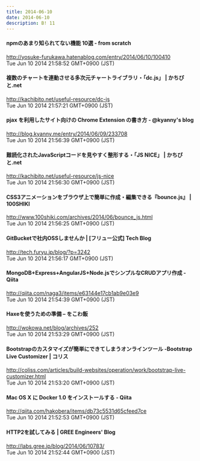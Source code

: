 ```yaml
---
title: 2014-06-10
date: 2014-06-10
description: B! 11
---
```


#### npmのあまり知られてない機能 10選 - from scratch
http://yosuke-furukawa.hatenablog.com/entry/2014/06/10/100410<br>
Tue Jun 10 2014 21:58:52 GMT+0900 (JST)<br>


#### 複数のチャートを連動させる多次元チャートライブラリ・「dc.js」 | かちびと.net
http://kachibito.net/useful-resource/dc-js<br>
Tue Jun 10 2014 21:57:21 GMT+0900 (JST)<br>


#### pjax を利用したサイト向けの Chrome Extension の書き方 - @kyanny's blog
http://blog.kyanny.me/entry/2014/06/09/233708<br>
Tue Jun 10 2014 21:56:39 GMT+0900 (JST)<br>


#### 難読化されたJavaScriptコードを見やすく整形する・「JS NICE」 | かちびと.net
http://kachibito.net/useful-resource/js-nice<br>
Tue Jun 10 2014 21:56:30 GMT+0900 (JST)<br>


#### CSS3アニメーションをブラウザ上で簡単に作成・編集できる『bounce.js』 | 100SHIKI
http://www.100shiki.com/archives/2014/06/bounce_js.html<br>
Tue Jun 10 2014 21:56:25 GMT+0900 (JST)<br>


#### GitBucketで社内OSSしませんか | [フリュー公式] Tech Blog
http://tech.furyu.jp/blog/?p=3242<br>
Tue Jun 10 2014 21:56:17 GMT+0900 (JST)<br>


#### MongoDB+Express+AngularJS+Node.jsでシンプルなCRUDアプリ作成 - Qiita
http://qiita.com/naga3/items/e63144e17cb1ab9e03e9<br>
Tue Jun 10 2014 21:54:39 GMT+0900 (JST)<br>


#### Haxeを使うための準備 – をこわ飯
http://wokowa.net/blog/archives/252<br>
Tue Jun 10 2014 21:53:29 GMT+0900 (JST)<br>


####   Bootstrapのカスタマイズが簡単にできてしまうオンラインツール -Bootstrap Live Customizer | コリス
http://coliss.com/articles/build-websites/operation/work/bootstrap-live-customizer.html<br>
Tue Jun 10 2014 21:53:20 GMT+0900 (JST)<br>


#### Mac OS X に Docker 1.0 をインストールする - Qiita
http://qiita.com/hakobera/items/db73c5531d65cfeed7ce<br>
Tue Jun 10 2014 21:52:53 GMT+0900 (JST)<br>


#### HTTP2を試してみる | GREE Engineers' Blog
http://labs.gree.jp/blog/2014/06/10783/<br>
Tue Jun 10 2014 21:52:44 GMT+0900 (JST)<br>


